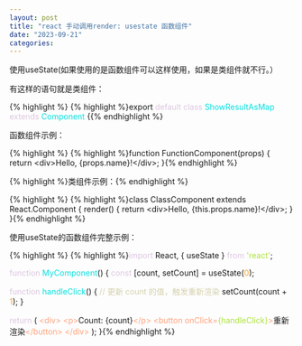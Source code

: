 ```yaml
---
layout: post
title: "react 手动调用render: usestate 函数组件"
date: "2023-09-21"
categories: 
---
```

<p>使用useState(如果使用的是函数组件可以这样使用，如果是类组件就不行。）</p>

<p>有这样的语句就是类组件：</p>

{% highlight %}
{% highlight %}export <span style="color:#dcc6e0">default</span> <span style="color:#dcc6e0">class</span> <span style="color:#00e0e0">ShowResultAsMap</span> <span style="color:#dcc6e0">extends</span> <span style="color:#00e0e0">Component</span> {{% endhighlight %}

<p>函数组件示例：</p>

{% highlight %}
{% highlight %}function FunctionComponent(props) {
  return &lt;div&gt;Hello, {props.name}!&lt;/div&gt;;
}{% endhighlight %}

<p>{% highlight %}类组件示例：{% endhighlight %}</p>

{% highlight %}
{% highlight %}class ClassComponent extends React.Component {
  render() {
    return &lt;div&gt;Hello, {this.props.name}!&lt;/div&gt;;
  }
}{% endhighlight %}

<p>使用useState的函数组件完整示例：</p>

{% highlight %}
{% highlight %}<span style="color:#dcc6e0">import</span> React, { useState } <span style="color:#dcc6e0">from</span> <span style="color:#abe338">&#39;react&#39;</span>;

<span style="color:#dcc6e0">function</span> <span style="color:#00e0e0">MyComponent</span>() {
  <span style="color:#dcc6e0">const</span> [count, setCount] = useState(<span style="color:#f5ab35">0</span>);

  <span style="color:#dcc6e0">function</span> <span style="color:#00e0e0">handleClick</span>() {
    <span style="color:#d4d0ab">// 更新 count 的值，触发重新渲染</span>
    setCount(count + <span style="color:#f5ab35">1</span>);
  }

  <span style="color:#dcc6e0">return</span> (
    <span style="color:#ffa07a">&lt;</span><span style="color:#ffa07a">div</span><span style="color:#ffa07a">&gt;</span>
      <span style="color:#ffa07a">&lt;</span><span style="color:#ffa07a">p</span><span style="color:#ffa07a">&gt;</span>Count: {count}<span style="color:#ffa07a">&lt;/</span><span style="color:#ffa07a">p</span><span style="color:#ffa07a">&gt;</span>
      <span style="color:#ffa07a">&lt;</span><span style="color:#ffa07a">button</span><span style="color:#ffa07a"> </span><span style="color:#ffa07a">onClick</span><span style="color:#ffa07a">=</span><span style="color:#abe338">{handleClick}</span><span style="color:#ffa07a">&gt;</span>重新渲染<span style="color:#ffa07a">&lt;/</span><span style="color:#ffa07a">button</span><span style="color:#ffa07a">&gt;</span>
    <span style="color:#ffa07a">&lt;/</span><span style="color:#ffa07a">div</span><span style="color:#ffa07a">&gt;</span>
  );
}{% endhighlight %}

<p>&nbsp;</p>

